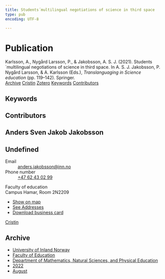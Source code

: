 ```yaml
---
title: Students´multilingual negotiations of science in third space
type: pub
encoding: UTF-8

---
```

<h1>Publication</h1>
<article id="csl-bib-container-7AZI74NG" class="csl-bib-container">
  <div class="csl-bib-body"> <div class="csl-entry">Karlsson, A., Nygård Larsson, P., &#38; Jakobsson, A. S. J. (2021). Students´multilingual negotiations of science in third space. In A. S. J. Jakobsson, P. Nygård Larsson, &#38; A. Karlsson (Eds.), <i>Translanguaging in Science education</i> (pp. 119–142). Springer.</div> </div>
  <div class="csl-bib-buttons">
    <a href="#taxonomy-article-7AZI74NG" alt="archive" class="csl-bib-button">Archive</a>
    <a href="https://app.cristin.no/results/show.jsf?id=2047162" alt="Cristin" class="csl-bib-button">Cristin</a>
    <a href="http://zotero.org/groups/5881554/items/7AZI74NG" alt="Zotero" class="csl-bib-button">Zotero</a>
    <a href="#keywords-article-7AZI74NG" alt="keywords" class="csl-bib-button">Keywords</a>
    <a href="#contributors-article-7AZI74NG" alt="contributors" class="csl-bib-button">Contributors</a>
  </div>
  <div id="csl-bib-meta-container-7AZI74NG"></div>
</article>
<div id="csl-bib-meta-7AZI74NG" class="csl-bib-meta">
  <article id="keywords-article-7AZI74NG" class="keywords-article">
    <h1>Keywords</h1>
    
  </article>
  <article id="contributors-article-7AZI74NG" class="contributors-article">
    <h1>Contributors</h1>
    <div class="personas"> <div class="vrtx-hinn-person-card"> <div class="photo"> <i class="lar la-user-circle missing-person"></i> </div> <div class="info"> <hgroup><h1>Anders Sven Jakob Jakobsson</h1> <h2>Undefined</h2> </hgroup><dl> <dt>Email</dt> <dd> <a href="mailto:anders.jakobsson@inn.no">anders.jakobsson@inn.no</a> </dd> <dt>Phone number</dt> <dd><a href="tel:+4762430299"> +47 62 43 02 99 </a></dd> </dl> <p> Faculty of education<br> Campus Hamar, Room 2N2209 </p> <ul class="vrtx-hinn-links"> <li><a href="https://www.google.com/maps?q=60.79677,11.07358">Show on map</a></li> <li><a href="https://www.inn.no/english/find-an-employee/anders-jakobsson.html#vrtx-hinn-addresses">See Addresses</a></li> <li><a href="https://www.inn.no/english/find-an-employee/anders-jakobsson.html?vrtx=vcf">Download business card</a></li> </ul> </div> </div> <a href="https://app.cristin.no/persons/show.jsf?id=1314928" alt="Cristin URL" class="personas-cristin">Cristin</a> </div>
  </article>
  <article id="taxonomy-article-7AZI74NG" class="taxonomy-article">
    <h1>Archive</h1>
    <ul>
      <li><a href="{{< params subfolder >}}en/archive/?key=3DCRN523">University of Inland Norway</a></li>
      <li><a href="{{< params subfolder >}}en/archive/?key=WYNZA47F">Faculty of Education</a></li>
      <li><a href="{{< params subfolder >}}en/archive/?key=LLA4BC9U">Department of Mathematics, Natural Sciences, and Physical Education</a></li>
      <li><a href="{{< params subfolder >}}en/archive/?key=CLB5ZGMT">2022</a></li>
      <li><a href="{{< params subfolder >}}en/archive/?key=J5XBBKKN">August</a></li>
    </ul>
  </article>
</div>
